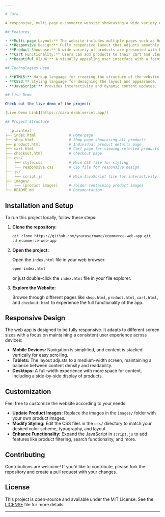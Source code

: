 ```yaml
---

# Cara

A responsive, multi-page e-commerce website showcasing a wide variety of products. The web app is designed with a beautiful user interface and is fully responsive, ensuring a seamless shopping experience across all devices.

## Features

- **Multi-page Layout:** The website includes multiple pages such as Home, Shop, Product Details, Cart, and Checkout.
- **Responsive Design:** Fully responsive layout that adjusts smoothly across various screen sizes, including desktops, tablets, and mobile devices.
- **Product Showcase:** A wide variety of products are presented with high-quality images, descriptions, and prices.
- **Cart Functionality:** Users can add products to their cart and view their selected items before proceeding to checkout.
- **Beautiful UI/UX:** A visually appealing user interface with a focus on providing an intuitive user experience.

## Technologies Used

- **HTML5:** Markup language for creating the structure of the website.
- **CSS3:** Styling language for designing the layout and appearance.
- **JavaScript:** Provides interactivity and dynamic content updates.

## Live Demo

Check out the live demo of the project:

[Live Demo Link](https://cara-drab.vercel.app/)

## Project Structure

```plaintext
├── index.html               # Home page
├── shop.html                # Shop page showcasing all products
├── product.html             # Individual product details page
├── cart.html                # Cart page for viewing selected products
├── checkout.html            # Checkout page
├── css/
│   ├── style.css            # Main CSS file for styling
│   └── responsive.css       # CSS file for responsive design
├── js/
│   └── script.js            # Main JavaScript file for interactivity
├── images/
│   └── (product images)     # Folder containing product images
└── README.md                # Documentation
```

## Installation and Setup

To run this project locally, follow these steps:

1. **Clone the repository:**

   ```bash
   git clone https://github.com/yourusername/ecommerce-web-app.git
   cd ecommerce-web-app
   ```

2. **Open the project:**

   Open the `index.html` file in your web browser:

   ```bash
   open index.html
   ```

   or just double-click the `index.html` file in your file explorer.

3. **Explore the Website:**

   Browse through different pages like `shop.html`, `product.html`, `cart.html`, and `checkout.html` to experience the full functionality of the app.

## Responsive Design

The web app is designed to be fully responsive. It adapts to different screen sizes with a focus on maintaining a consistent user experience across devices:

- **Mobile Devices:** Navigation is simplified, and content is stacked vertically for easy scrolling.
- **Tablets:** The layout adjusts to a medium-width screen, maintaining a balance between content density and readability.
- **Desktops:** A full-width experience with more space for content, including a side-by-side display of products.

## Customization

Feel free to customize the website according to your needs:

- **Update Product Images:** Replace the images in the `images/` folder with your own product images.
- **Modify Styling:** Edit the CSS files in the `css/` directory to match your desired color scheme, typography, and layout.
- **Enhance Functionality:** Expand the JavaScript in `script.js` to add features like product filtering, search functionality, and more.

## Contributing

Contributions are welcome! If you'd like to contribute, please fork the repository and create a pull request with your changes.

## License

This project is open-source and available under the MIT License. See the [LICENSE](LICENSE) file for more details.

---
```

